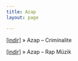 ```yaml
---
title: Azap
layout: page

---
```

<a href="https://cloud.mail.ru/public/e7feb4c0a535/Azap%20-%20Criminalite" target="_blank">[indir]</a>  »  Azap &#8211; Criminalite

<a href="https://cloud.mail.ru/public/8438ec6a37c7/Azap%20-%20Rap%20Musik" target="_blank">[indir]</a>  »  Azap &#8211; Rap Müzik